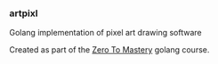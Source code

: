 ### artpixl

Golang implementation of pixel art drawing software


Created as part of the [Zero To Mastery](https://zerotomastery.io) golang course.